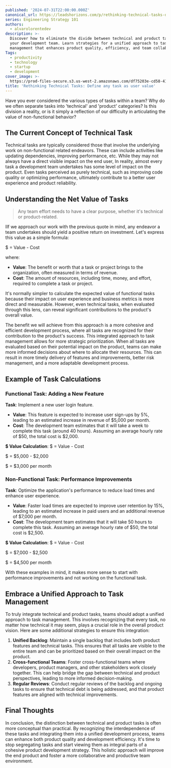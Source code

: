 ```yaml
---
published: '2024-07-31T22:00:00.000Z'
canonical_url: https://leadshorizons.com/p/rethinking-technical-tasks-define
series: Engineering Strategy 101
authors:
  - alvarolorentedev
description: >-
  Discover how to eliminate the divide between technical and product tasks in
  your development team. Learn strategies for a unified approach to task
  management that enhances product quality, efficiency, and team collaboration.
Tags:
  - productivity
  - technology
  - startup
  - development
cover_image: >-
  https://prod-files-secure.s3.us-west-2.amazonaws.com/df75203e-cd58-41eb-8339-d5bf4288eb0e/f719bb20-85ea-427a-8a14-6e0fce563885/Designer.jpeg?X-Amz-Algorithm=AWS4-HMAC-SHA256&X-Amz-Content-Sha256=UNSIGNED-PAYLOAD&X-Amz-Credential=AKIAT73L2G45HZZMZUHI%2F20240926%2Fus-west-2%2Fs3%2Faws4_request&X-Amz-Date=20240926T120422Z&X-Amz-Expires=3600&X-Amz-Signature=196cd4dbb882b91b6e579e720294e983e02c73b015815003f32086839b57da22&X-Amz-SignedHeaders=host&x-id=GetObject
title: 'Rethinking Technical Tasks: Define any task as user value'
---
```


Have you ever considered the various types of tasks within a team? Why do we often separate tasks into 'technical' and 'product' categories? Is this division a reality, or is it simply a reflection of our difficulty in articulating the value of non-functional behavior?


## The Current Concept of Technical Task


Technical tasks are typically considered those that involve the underlying work on non-functional related endeavors. These can include activities like updating dependencies, improving performance, etc. 
While they may not always have a direct visible impact on the end user, In reality, almost every task a development team undertakes has some level of impact on the product. Even tasks perceived as purely technical, such as improving code quality or optimizing performance, ultimately contribute to a better user experience and product reliability. 


## Understanding the Net Value of Tasks


> Any team effort needs to have a clear purpose, whether it's technical or product-related. 


IIf we approach our work with the previous quote in mind, any endeavor a team undertakes should yield a positive return on investment. Let's express this value as a simple formula:


$ = Value - Cost


where:

- **Value**: The benefit or worth that a task or project brings to the organization, often measured in terms of revenue.
- **Cost**: The amount of resources, including time, money, and effort, required to complete a task or project.

It's normally simpler to calculate the expected value of functional tasks because their impact on user experience and business metrics is more direct and measurable. However, even technical tasks, when evaluated through this lens, can reveal significant contributions to the product's overall value.


The benefit we will achieve from this approach is a more cohesive and efficient development process, where all tasks are recognized for their contribution to the product's success. This integrated approach to task management allows for more strategic prioritization. When all tasks are evaluated based on their potential impact on the product, teams can make more informed decisions about where to allocate their resources. This can result in more timely delivery of features and improvements, better risk management, and a more adaptable development process.


## Example of Task Calculations


### Functional Task: Adding a New Feature


**Task**: Implement a new user login feature.

- **Value**: This feature is expected to increase user sign-ups by 5%, leading to an estimated increase in revenue of $5,000 per month.
- **Cost**: The development team estimates that it will take a week to complete this task (around 40 hours). Assuming an average hourly rate of $50, the total cost is $2,000.

**$ Value Calculation**:
$ = Value - Cost


$ = $5,000 - $2,000


$ = $3,000 per month


### Non-Functional Task: Performance Improvements


**Task**: Optimize the application's performance to reduce load times and enhance user experience.

- **Value**: Faster load times are expected to improve user retention by 15%, leading to an estimated increase in paid users and an additional revenue of $7,000 per month.
- **Cost**: The development team estimates that it will take 50 hours to complete this task. Assuming an average hourly rate of $50, the total cost is $2,500.

**$ Value Calculation**:
$ = Value - Cost


$ = $7,000 - $2,500


$ = $4,500 per month


With these examples in mind, it makes more sense to start with performance improvements and not working on the functional task.


## Embrace a Unified Approach to Task Management


To truly integrate technical and product tasks, teams should adopt a unified approach to task management. This involves recognizing that every task, no matter how technical it may seem, plays a crucial role in the overall product vision. Here are some additional strategies to ensure this integration:

1. **Unified Backlog**: Maintain a single backlog that includes both product features and technical tasks. This ensures that all tasks are visible to the entire team and can be prioritized based on their overall impact on the product.
2. **Cross-functional Teams**: Foster cross-functional teams where developers, product managers, and other stakeholders work closely together. This can help bridge the gap between technical and product perspectives, leading to more informed decision-making.
3. **Regular Reviews**: Conduct regular reviews of the backlog and ongoing tasks to ensure that technical debt is being addressed, and that product features are aligned with technical improvements.

## Final Thoughts


In conclusion, the distinction between technical and product tasks is often more conceptual than practical. By recognizing the interdependence of these tasks and integrating them into a unified development process, teams can enhance both product quality and development efficiency. It's time to stop segregating tasks and start viewing them as integral parts of a cohesive product development strategy. This holistic approach will improve the end product and foster a more collaborative and productive team environment.


